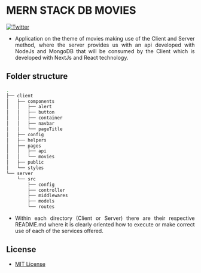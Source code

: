 # MERN STACK DB MOVIES

[![Twitter](https://img.shields.io/twitter/follow/Derian_Cordoba?label=Follow&style=social)](https://twitter.com/Derian_Cordoba)

- <div align="justify">
      Application on the theme of movies making use of the Client and Server method, where the server provides us with an api developed with NodeJs and MongoDB that will be consumed by the Client which is developed with NextJs and React technology.
  </div>

## Folder structure

```bash
.
├── client
│   ├── components
│   │   ├── alert
│   │   ├── button
│   │   ├── container
│   │   ├── navbar
│   │   └── pageTitle
│   ├── config
│   ├── helpers
│   ├── pages
│   │   ├── api
│   │   └── movies
│   ├── public
│   └── styles
└── server
    └── src
        ├── config
        ├── controller
        ├── middlewares
        ├── models
        └── routes
```

- <div align="justify">
      Within each directory (Client or Server) there are their respective README.md where it is clearly oriented how to execute or make correct use of each of the services offered.
  </div>

## License

- [MIT License](https://github.com/DerianCordobaPerez/MERN_STACK_DB_MOVIES/blob/Master/LICENSE)

